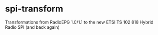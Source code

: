 # spi-transform
Transformations from RadioEPG 1.0/1.1 to the new ETSI TS 102 818 Hybrid Radio SPI (and back again)
